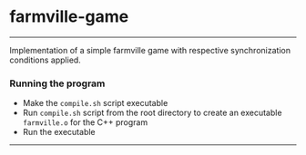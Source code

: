 # farmville-game
___

Implementation of a simple farmville game with respective synchronization conditions applied. 

### Running the program
* Make the ```compile.sh``` script executable
* Run ```compile.sh``` script from the root directory to create an executable ```farmville.o``` for the C++ program
* Run the executable 
___
